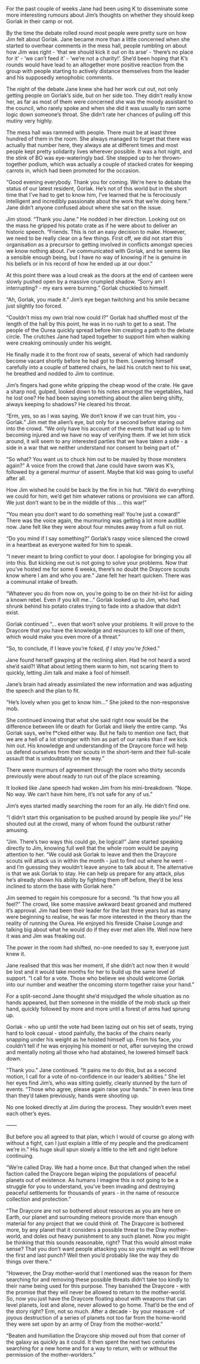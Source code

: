 For the past couple of weeks Jane had been using K to disseminate some more interesting rumours about Jim’s thoughts on whether they should keep Gorlak in their camp or not.

By the time the debate rolled round most people were pretty sure on how Jim felt about Gorlak. Jane became more than a little concerned when she started to overhear comments in the mess hall, people rumbling on about how Jim was right - ‘that we should kick it out on its arse’ - ‘there’s no place for it’ - ‘we can’t feed it’ - ‘we’re not a charity!’. She’d been hoping that K’s rounds would have lead to an altogether more positive reaction from the group with people starting to actively distance themselves from the leader and his supposedly xenophobic comments.

The night of the debate Jane knew she had her work cut out, not only getting people on Gorlak’s side, but on her side too. They didn’t really know her, as far as most of them were concerned she was the moody assistant to the council, who rarely spoke and  when she did it was usually to ram some logic down someone’s throat. She didn’t rate her chances of pulling off this mutiny very highly.

The mess hall was rammed with people. There must be at least three hundred of them in the room. She always managed to forget that there was actually that number here, they always ate at different times and most people kept pretty solidarity lives wherever possible. It was a hot night, and the stink of BO was eye-wateringly bad. She stepped up to her thrown-together podium, which was actually a couple of stacked crates for keeping carrots in, which had been promoted for the occasion.

“Good evening everybody. Thank you for coming. We’re here to debate the status of our latest resident, Gorlak. He’s not of this world but in the short time that I’ve had to get to know him, I’ve learned that he is ferociously intelligent and incredibly passionate about the work that we’re doing here.” Jane didn’t anyone confused about where she sat on the issue.

Jim stood. “Thank you Jane.” He nodded in her direction. Looking out on the mass he gripped his potato crate as if he were about to deliver an historic speech. “Friends. This is not an easy decision to make. However, we need to be really clear on a few things. First off, we did not start this organisation as a precursor to getting involved in conflicts amongst species we know nothing about. I’ve communicated with Gorlak, and he seems like a sensible enough being, but I have no way of knowing if he is genuine in his beliefs or in his record of how he ended up at our door.”

At this point there was a loud creak as the doors at the end of canteen were slowly pushed open by a massive crumpled shadow.
“Sorry am I interrupting? - my ears were burning.” Gorlak chuckled to himself.

“Ah, Gorlak, you made it.” Jim’s eye began twitching and his smile became just slightly too forced.

“Couldn’t miss my own trial now could I?” Gorlak had shuffled most of the length of the hall by this point, he was in no rush to get to a seat. The people of the Ourea quickly spread before him creating a path to the debate circle. The crutches Jane had taped together to support him when walking were creaking ominously under his weight.

He finally made it to the front row of seats, several of which had randomly become vacant shortly before he had got to them. Lowering himself carefully into a couple of battered chairs, he laid his crutch next to his seat, he breathed and nodded to Jim to continue.

Jim’s fingers had gone white gripping the cheap wood of the crate. He gave a sharp nod, gulped, looked down to his notes amongst the vegetables, had he lost one? He had been saying something about the alien being shifty, always keeping to shadows? He cleared his throat.

“Erm, yes, so as I was saying. We don’t know if we can trust him, you - Gorlak.” Jim met the alien’s eye, but only for a second before staring out into the crowd. “We only have his account of the events that lead up to him becoming injured and we have no way of verifying them. If we let him stick around, it will seem to any interested parties that we have taken a side - a side in a war that we neither understand nor consent to being part of.”

“So what? You want us to chuck him out to be mauled by those monsters again?” A voice from the crowd that Jane could have sworn was K’s, followed by a general murmur of assent. Maybe that kid was going to useful after all.

How Jim wished he could be back by the fire in his hut. “We’d do everything we could for him, we’d get him whatever rations or provisions we can afford. We just don’t want to be in the middle of this … this war!”

“You mean you don’t want to do something real! You’re just a coward!” There was the voice again, the murmuring was getting a lot more audible now. Jane felt like they were about four minutes away from a full on riot. 

“Do you mind if I say something?” Gorlak’s raspy voice silenced the crowd in a heartbeat as everyone waited for him to speak.

“I never meant to bring conflict to your door. I apologise for bringing you all into this. But kicking me out is not going to solve your problems. Now that you’ve hosted me for some 6 weeks, there’s no doubt the Draycore scouts know where I am and who you are.” Jane felt her heart quicken. There was a communal intake of breath.

“Whatever you do from now on, you’re going to be on their hit-list for aiding a known rebel. Even if you kill me…” Gorlak looked up to Jim, who had shrunk behind his potato crates trying to fade into a shadow that didn’t exist.

Gorlak continued “… even that won’t solve your problems. It will prove to the Draycore that you have the knowledge and resources to kill one of them, which would make you even more of a threat.”

“So, to conclude, if I leave you’re f*cked, if I stay you’re f*cked.”

Jane found herself gawping at the reclining alien. Had he not heard a word she’d said?! What about letting them warm to him, not scaring them to quickly, letting Jim talk and make a fool of himself.

Jane’s brain had already assimilated the new information and was adjusting the speech and the plan to fit.

“He’s lovely when you get to know him…” She joked to the non-responsive mob.

She continued knowing that what she said right now would be the difference between life or death for Gorlak and likely the entire camp. “As Gorlak says, we’re f*cked either way. But he fails to mention one fact, that we are a hell of a lot stronger with him as part of our ranks than if we kick him out. His knowledge and understanding of the Draycore force will help us defend ourselves from their scouts in the short-term and their full-scale assault that is undoubtably on the way.”

There were murmurs of agreement through the room who thirty seconds previously were about ready to run out of the place screaming.

It looked like Jane speech had woken Jim from his mini-breakdown. “Nope. No way. We can’t have him here, it’s not safe for any of us.”

Jim’s eyes started madly searching the room for an ally. He didn’t find one.

“I didn’t start this organisation to be pushed around by people like you!” He shouted out at the crowd, many of whom found the outburst rather amusing.

“Jim. There’s two ways this could go, be logical!” Jane started speaking directly to Jim, knowing full well that the whole room would be paying attention to her. “We could ask Gorlak to leave and then the Draycore scouts will attack us in within the month - just to find out where he went - and I’m guessing they wouldn’t leave anyone to talk about it. The alternative is that we ask Gorlak to stay. He can help us prepare for any attack, plus he’s already shown his ability by fighting them off before, they’d be less inclined to storm the base with Gorlak here.”

Jim seemed to regain his composure for a second. “Is that how you all feel?” The crowd, like some massive awkward beast groaned and muttered it’s approval. Jim had been their leader for the last three years but as many were beginning to realise, he was far more interested in the theory than the reality of running the Ourea. He enjoyed his fireside Chaise Lounge and talking big about what he would do if they ever met alien life. Well now here it was and Jim was freaking out.

The power in the room had shifted, no-one needed to say it, everyone just knew it.

Jane realised that this was her moment, if she didn’t act now then it would be lost and it would take months for her to build up the same level of support. “I call for a vote. Those who believe we should welcome Gorlak into our number and weather the oncoming storm together raise your hand.”

For a split-second Jane thought she’d misjudged the whole situation as no hands appeared, but then someone in the middle of the mob stuck up their hand, quickly followed by more and more until a forest of arms had sprung up. 

Gorlak - who up until the vote had been lazing out on his set of seats, trying hard to look casual - stood painfully, the backs of the chairs nearly snapping under his weight as he hoisted himself up. From his face, you couldn’t tell if he was enjoying his moment or not, after surveying the crowd and mentally noting all those who had abstained, he lowered himself back down.

“Thank you.” Jane continued. “It pains me to do this, but as a second motion, I call for a vote of no-confidence in our leader’s abilities.” She let her eyes find Jim’s, who was sitting quietly, clearly stunned by the turn of events.
“Those who agree, please again raise your hands.” In even less time than they’d taken previously, hands were shooting up.

No one looked directly at Jim during the process. They wouldn’t even meet each other’s eyes.



——

But before you all agreed to that plan, which I would of course go along with without a fight, can I just explain a little of my people and the predicament we’re in.” His huge skull spun slowly a little to the left and right before continuing.

“We’re called Dray. We had a home once. But that changed when the rebel faction called the Draycore began wiping the populations of peaceful planets out of existence. As humans I imagine this is not going to be a struggle for you to understand, you’ve been invading and destroying peaceful settlements for thousands of years - in the name of resource collection and protection.” 

“The Draycore are not so bothered about resources as you are here on Earth, our planet and surrounding meteors provide more than enough material for any project that we could think of. The Draycore is bothered more, by any planet that it considers a possible threat to the Dray mother-world, and doles out heavy punishment to any such planet. Now you might be thinking that this sounds reasonable, right? That this would almost make sense? That you don’t want people attacking you so you might as well throw the first and last punch? Well then you’d probably like the way they do things over there.”

“However, the Dray mother-world that I mentioned was the reason for them searching for and removing these possible threats didn’t take too kindly to their name being used for this purpose. They banished the Draycore - with the promise that they will never be allowed to return to the mother-world. So, now you just have the Draycore floating about with weapons that can level planets, lost and alone, never allowed to go home. That’d be the end of the story right? Erm, not so much. After a decade - by your measure - of joyous destruction of a series of planets not too far from the home-world they were set upon by an army of Dray from the mother-world.”

“Beaten and humiliation the Draycore ship moved out from that corner of the galaxy as quickly as it could. It then spent the next two centuries searching for a new home and for a way to return, with or without the permission of the mother-worlders.”